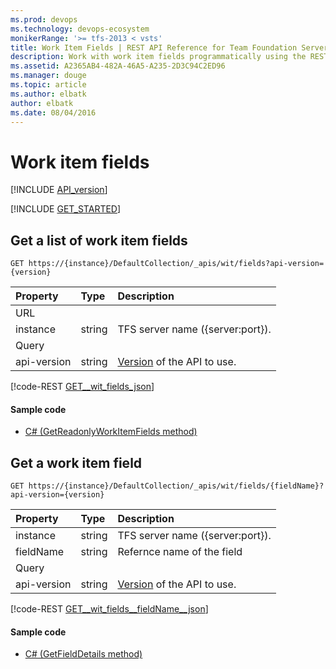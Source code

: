 ```yaml
---
ms.prod: devops
ms.technology: devops-ecosystem
monikerRange: '>= tfs-2013 < vsts'
title: Work Item Fields | REST API Reference for Team Foundation Server
description: Work with work item fields programmatically using the REST APIs for Team Foundation Server. 
ms.assetid: A2365AB4-482A-46A5-A235-2D3C94C2ED96
ms.manager: douge
ms.topic: article
ms.author: elbatk
author: elbatk
ms.date: 08/04/2016
---
```


# Work item fields
[!INCLUDE [API_version](../_data/version.md)]

[!INCLUDE [GET_STARTED](../_data/get-started.md)]

## Get a list of work item fields

```no-highlight
GET https://{instance}/DefaultCollection/_apis/wit/fields?api-version={version}
```

| Property  	| Type 		| Description 
|:--------------|:----------|:----------------------------
| URL
| instance      | string    | TFS server name ({server:port}).
| Query
| api-version   | string    | [Version](../../concepts/rest-api-versioning.md) of the API to use.

[!code-REST [GET__wit_fields_json](./_data/fields/GET__wit_fields.json)]

#### Sample code

* [C# (GetReadonlyWorkItemFields method)](https://github.com/Microsoft/vsts-dotnet-samples/blob/master/ClientLibrary/Snippets/Microsoft.TeamServices.Samples.Client/WorkItemTracking/FieldsSample.cs#L40)

## Get a work item field

```no-highlight
GET https://{instance}/DefaultCollection/_apis/wit/fields/{fieldName}?api-version={version}
```

| Property  	| Type 		| Description 
|:--------------|:----------|:----------------------------
| instance      | string    | TFS server name ({server:port}).
| fieldName     | string    | Refernce name of the field
| Query
| api-version   | string    | [Version](../../concepts/rest-api-versioning.md) of the API to use.

[!code-REST [GET__wit_fields__fieldName__json](./_data/fields/GET__wit_fields__fieldName_.json)]

#### Sample code

* [C# (GetFieldDetails method)](https://github.com/Microsoft/vsts-dotnet-samples/blob/master/ClientLibrary/Snippets/Microsoft.TeamServices.Samples.Client/WorkItemTracking/FieldsSample.cs#L40)
